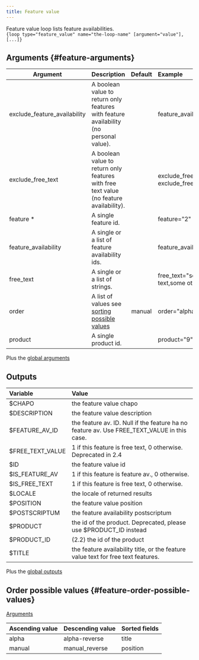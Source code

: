 ```yaml
---
title: Feature value
---
```


Feature value loop lists feature availabilities.   
`{loop type="feature_value" name="the-loop-name" [argument="value"], [...]}`

## Arguments {#feature-arguments}

| Argument                     | Description                                                                             | Default | Example                                           |
|------------------------------|:----------------------------------------------------------------------------------------|:-------:|:--------------------------------------------------|
| exclude_feature_availability | A boolean value to return only features with feature availability (no personal value).  |         | feature_availability="true"                       |
| exclude_free_text            | A boolean value to return only features with free text value (no feature availability). |         | exclude_free_text="1" or exclude_free_text="true" |
| feature *                    | A single feature id.                                                                    |         | feature="2"                                       |
| feature_availability         | A single or a list of feature availability ids.                                         |         | feature_availability="2,5"                        |
| free_text                    | A single or a list of strings.                                                    |         | free_text="some text,some other text"             |
| order                        | A list of values see [sorting possible values](#feature-order-possible-values)          | manual  | order="alpha_reverse"                             |
| product                      | A single product id.                                |         | product="9"                                       |

Plus the [global arguments](./global_arguments)

## Outputs

| Variable         | Value                                                                                       |
|:-----------------|:--------------------------------------------------------------------------------------------|
| $CHAPO           | the feature value chapo                                                                     |
| $DESCRIPTION     | the feature value description                                                               |
| $FEATURE_AV_ID   | the feature av. ID. Null if the feature ha no feature av. Use FREE_TEXT_VALUE in this case. |
| $FREE_TEXT_VALUE | 1 if this feature is free text, 0 otherwise. Deprecated in 2.4                              |
| $ID              | the feature value id                                                                        |
| $IS_FEATURE_AV   | 1 if this feature is feature av., 0 otherwise.                                              |
| $IS_FREE_TEXT    | 1 if this feature is free text, 0 otherwise.                                                |
| $LOCALE          | 	the locale of returned results                                                             |
| $POSITION        | the feature value position                                                                  |
| $POSTSCRIPTUM    | the feature availability postscriptum                                                       |
| $PRODUCT         | the id of the product. Deprecated, please use $PRODUCT_ID instead                           |
| $PRODUCT_ID      | (2.2) the id of the product                                                                 |
| $TITLE           | the feature availability title, or the feature value text for free text features.           |

Plus the [global outputs](./global_arguments)

## Order possible values {#feature-order-possible-values}
[Arguments](#feature-arguments)

| Ascending value | Descending value | Sorted fields |
|-----------------|------------------|:--------------|
| alpha           | alpha-reverse    | title         |
| manual          | manual_reverse   | position      |
